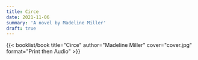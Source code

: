 ```yaml
---
title: Circe
date: 2021-11-06
summary: 'A novel by Madeline Miller'
draft: true
---
```


{{< booklist/book
title="Circe"
author="Madeline Miller"
cover="cover.jpg"
format="Print then Audio" >}}
